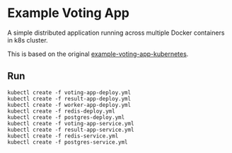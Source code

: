 # Example Voting App

A simple distributed application running across multiple Docker containers in k8s cluster.

This is based on the original [example-voting-app-kubernetes](https://github.com/kodekloudhub/example-voting-app-kubernetes?tab=readme-ov-file).

## Run

```shell
kubectl create -f voting-app-deploy.yml
kubectl create -f result-app-deploy.yml
kubectl create -f worker-app-deploy.yml
kubectl create -f redis-deploy.yml
kubectl create -f postgres-deploy.yml
kubectl create -f voting-app-service.yml
kubectl create -f result-app-service.yml
kubectl create -f redis-service.yml
kubectl create -f postgres-service.yml
```